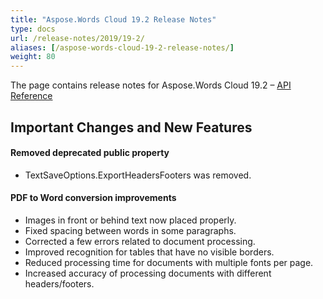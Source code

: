 ```yaml
---
title: "Aspose.Words Cloud 19.2 Release Notes"
type: docs
url: /release-notes/2019/19-2/
aliases: [/aspose-words-cloud-19-2-release-notes/]
weight: 80
---
```


The page contains release notes for Aspose.Words Cloud 19.2 – [API Reference](https://apireference.aspose.cloud/words/)

## Important Changes and New Features

#### Removed deprecated public property

- TextSaveOptions.ExportHeadersFooters was removed.

#### PDF to Word conversion improvements

- Images in front or behind text now placed properly.
- Fixed spacing between words in some paragraphs.
- Corrected a few errors related to document processing.
- Improved recognition for tables that have no visible borders.
- Reduced processing time for documents with multiple fonts per page.
- Increased accuracy of processing documents with different headers/footers.
